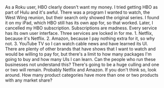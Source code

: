 As a Roku user, HBO clearly doesn't want my money. I tried getting HBO as part of Hulu and it's awful. There was a program I wanted to watch, the West Wing reunion, but their search only showed the original series. I found it on my iPad, which HBO still has its own app for, so that worked. Later, I cancelled my HBO subscription. Subscriptions are madness. Every service has its own user interface. Three services are locked in for me. 1. Netflix, because it's Netflix. 2. Amazon, because I pay nothing extra for it, so why not. 3. YouTube TV so I can watch cable news and have learned its UI. There are plenty of other brands that have shows that I want to watch and would be willing to pay for, but there's a limit to how many packages I'm going to buy and how many UIs I can learn. Can the people who run these businesses not understand this? There's going to be a huge culling and one or two will remain. Probably Netflix and Amazon. If you don't think so, look around. How many product categories have more than one or two products with any market share?
